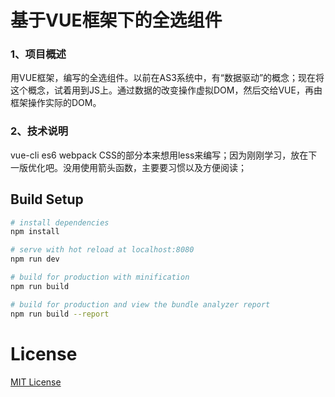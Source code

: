 # 基于VUE框架下的全选组件

### 1、项目概述
用VUE框架，编写的全选组件。以前在AS3系统中，有“数据驱动”的概念；现在将这个概念，试着用到JS上。通过数据的改变操作虚拟DOM，然后交给VUE，再由框架操作实际的DOM。

### 2、技术说明
vue-cli es6 webpack
CSS的部分本来想用less来编写；因为刚刚学习，放在下一版优化吧。没用使用箭头函数，主要要习惯以及方便阅读；

## Build Setup

``` bash
# install dependencies
npm install

# serve with hot reload at localhost:8080
npm run dev

# build for production with minification
npm run build

# build for production and view the bundle analyzer report
npm run build --report
```
# License
 [MIT License](https://opensource.org/licenses/mit-license.php)
